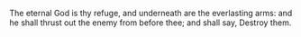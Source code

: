 The eternal God is thy refuge, and underneath are the everlasting arms: and he shall thrust out the enemy from before thee; and shall say, Destroy them.
